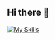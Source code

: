 ## Hi there 👋

[![My Skills](https://skillicons.dev/icons?i=js,ts,html,adonis,discord,docker,gitlab,linkedin,nestjs,nodejs,postman,postgres,prisma,css)](https://skillicons.dev)

